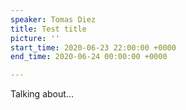 ```yaml
---
speaker: Tomas Diez
title: Test title
picture: ''
start_time: 2020-06-23 22:00:00 +0000
end_time: 2020-06-24 00:00:00 +0000

---
```

Talking about...